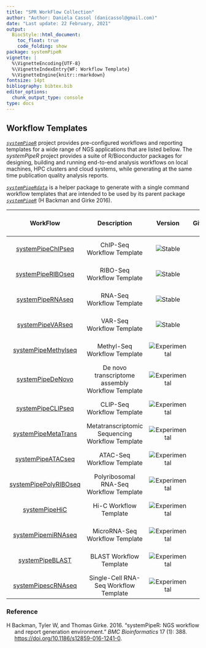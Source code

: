 ```yaml
---
title: "SPR WorkFlow Collection" 
author: "Author: Daniela Cassol (danicassol@gmail.com)"
date: "Last update: 22 February, 2021" 
output:
  BiocStyle::html_document:
    toc_float: true
    code_folding: show
package: systemPipeR
vignette: |
  %\VignetteEncoding{UTF-8}
  %\VignetteIndexEntry{WF: Workflow Template}
  %\VignetteEngine{knitr::rmarkdown}
fontsize: 14pt
bibliography: bibtex.bib
editor_options: 
  chunk_output_type: console
type: docs
---
```


## Workflow Templates

[*`systemPipeR`*](https://github.com/systemPipeR/) project provides pre-configured workflows and reporting templates for a wide range of NGS applications that are listed bellow. The *systemPipeR* project provides a suite of R/Bioconductor packages for designing, building and running end-to-end analysis workflows on local machines, HPC clusters
and cloud systems, while generating at the same time publication quality analysis reports.

[*`systemPipeRdata`*](https://github.com/tgirke/systemPipeRdata) is a helper package
to generate with a single command workflow templates that are intended to be
used by its parent package [*`systemPipeR`*](http://www.bioconductor.org/packages/devel/bioc/html/systemPipeR.html) (H Backman and Girke 2016).

|                                               WorkFlow                                               |                   Description                    |                                     Version                                     |                                                                                                        GitHub                                                                                                         |                                             R-CMD-check                                              |
|:----------------------------------------------------------------------------------------------------:|:------------------------------------------------:|:-------------------------------------------------------------------------------:|:---------------------------------------------------------------------------------------------------------------------------------------------------------------------------------------------------------------------:|:----------------------------------------------------------------------------------------------------:|
| [systemPipeChIPseq](https://systempiper.github.io/systemPipeChIPseq/articles/systemPipeChIPseq.html) |            ChIP-Seq Workflow Template            |       ![Stable](https://img.shields.io/badge/lifecycle-stable-green.svg)        |   <a href="https://github.com/systemPipeR/systemPipeChIPseq"> <img src="https://raw.githubusercontent.com/systemPipeR/systemPipeR/gh-pages/images/GitHub-Mark-120px-plus.png" align="center" style="width:20px;" />   |   ![R-CMD-check](https://github.com/systemPipeR/systemPipeChIPseq/workflows/R-CMD-check/badge.svg)   |
| [systemPipeRIBOseq](https://systempiper.github.io/systemPipeRIBOseq/articles/systemPipeRIBOseq.html) |            RIBO-Seq Workflow Template            |       ![Stable](https://img.shields.io/badge/lifecycle-stable-green.svg)        |   <a href="https://github.com/systemPipeR/systemPipeRIBOseq"> <img src="https://raw.githubusercontent.com/systemPipeR/systemPipeR/gh-pages/images/GitHub-Mark-120px-plus.png" align="center" style="width:20px;" />   |   ![R-CMD-check](https://github.com/systemPipeR/systemPipeRIBOseq/workflows/R-CMD-check/badge.svg)   |
|  [systemPipeRNAseq](https://systempiper.github.io/systemPipeRNAseq/articles/systemPipeRNAseq.html)   |            RNA-Seq Workflow Template             |       ![Stable](https://img.shields.io/badge/lifecycle-stable-green.svg)        |   <a href="https://github.com/systemPipeR/systemPipeRNAseq"> <img src="https://raw.githubusercontent.com/systemPipeR/systemPipeR/gh-pages/images/GitHub-Mark-120px-plus.png" align="center" style="width:20px;" />    |   ![R-CMD-check](https://github.com/systemPipeR/systemPipeRNAseq/workflows/R-CMD-check/badge.svg)    |
|  [systemPipeVARseq](https://systempiper.github.io/systemPipeVARseq/articles/systemPipeVARseq.html)   |            VAR-Seq Workflow Template             |       ![Stable](https://img.shields.io/badge/lifecycle-stable-green.svg)        |   <a href="https://github.com/systemPipeR/systemPipeVARseq"> <img src="https://raw.githubusercontent.com/systemPipeR/systemPipeR/gh-pages/images/GitHub-Mark-120px-plus.png" align="center" style="width:20px;" />    |   ![R-CMD-check](https://github.com/systemPipeR/systemPipeVARseq/workflows/R-CMD-check/badge.svg)    |
|              [systemPipeMethylseq](https://github.com/systemPipeR/systemPipeMethylseq)               |           Methyl-Seq Workflow Template           | ![Experimental](https://img.shields.io/badge/lifecycle-experimental-orange.svg) |  <a href="https://github.com/systemPipeR/systemPipeMethylseq"> <img src="https://raw.githubusercontent.com/systemPipeR/systemPipeR/gh-pages/images/GitHub-Mark-120px-plus.png" align="center" style="width:20px;" />  |  ![R-CMD-check](https://github.com/systemPipeR/systemPipeMethylseq/workflows/R-CMD-check/badge.svg)  |
|                 [systemPipeDeNovo](https://github.com/systemPipeR/systemPipeDeNovo)                  | De novo transcriptome assembly Workflow Template | ![Experimental](https://img.shields.io/badge/lifecycle-experimental-orange.svg) |   <a href="https://github.com/systemPipeR/systemPipeDeNovo"> <img src="https://raw.githubusercontent.com/systemPipeR/systemPipeR/gh-pages/images/GitHub-Mark-120px-plus.png" align="center" style="width:20px;" />    |   ![R-CMD-check](https://github.com/systemPipeR/systemPipeDeNovo/workflows/R-CMD-check/badge.svg)    |
|                [systemPipeCLIPseq](https://github.com/systemPipeR/systemPipeCLIPseq)                 |            CLIP-Seq Workflow Template            | ![Experimental](https://img.shields.io/badge/lifecycle-experimental-orange.svg) |   <a href="https://github.com/systemPipeR/systemPipeCLIPseq"> <img src="https://raw.githubusercontent.com/systemPipeR/systemPipeR/gh-pages/images/GitHub-Mark-120px-plus.png" align="center" style="width:20px;" />   |   ![R-CMD-check](https://github.com/systemPipeR/systemPipeCLIPseq/workflows/R-CMD-check/badge.svg)   |
|              [systemPipeMetaTrans](https://github.com/systemPipeR/systemPipeMetaTrans)               | Metatranscriptomic Sequencing Workflow Template  | ![Experimental](https://img.shields.io/badge/lifecycle-experimental-orange.svg) |  <a href="https://github.com/systemPipeR/systemPipeMetaTrans"> <img src="https://raw.githubusercontent.com/systemPipeR/systemPipeR/gh-pages/images/GitHub-Mark-120px-plus.png" align="center" style="width:20px;" />  |  ![R-CMD-check](https://github.com/systemPipeR/systemPipeMetaTrans/workflows/R-CMD-check/badge.svg)  |
|                [systemPipeATACseq](https://github.com/systemPipeR/systemPipeATACseq)                 |            ATAC-Seq Workflow Template            | ![Experimental](https://img.shields.io/badge/lifecycle-experimental-orange.svg) |   <a href="https://github.com/systemPipeR/systemPipeATACseq"> <img src="https://raw.githubusercontent.com/systemPipeR/systemPipeR/gh-pages/images/GitHub-Mark-120px-plus.png" align="center" style="width:20px;" />   |   ![R-CMD-check](https://github.com/systemPipeR/systemPipeATACseq/workflows/R-CMD-check/badge.svg)   |
|            [systemPipePolyRIBOseq](https://github.com/systemPipeR/systemPipePolyRIBOseq)             |     Polyribosomal RNA-Seq Workflow Template      | ![Experimental](https://img.shields.io/badge/lifecycle-experimental-orange.svg) | <a href="https://github.com/systemPipeR/systemPipePolyRIBOseq"> <img src="https://raw.githubusercontent.com/systemPipeR/systemPipeR/gh-pages/images/GitHub-Mark-120px-plus.png" align="center" style="width:20px;" /> | ![R-CMD-check](https://github.com/systemPipeR/systemPipePolyRIBOseq/workflows/R-CMD-check/badge.svg) |
|                    [systemPipeHiC](https://github.com/systemPipeR/systemPipeHiC)                     |              Hi-C Workflow Template              | ![Experimental](https://img.shields.io/badge/lifecycle-experimental-orange.svg) |     <a href="https://github.com/systemPipeR/systemPipeHiC"> <img src="https://raw.githubusercontent.com/systemPipeR/systemPipeR/gh-pages/images/GitHub-Mark-120px-plus.png" align="center" style="width:20px;" />     |     ![R-CMD-check](https://github.com/systemPipeR/systemPipeHiC/workflows/R-CMD-check/badge.svg)     |
|               [systemPipemiRNAseq](https://github.com/systemPipeR/systemPipemiRNAseq)                |          MicroRNA-Seq Workflow Template          | ![Experimental](https://img.shields.io/badge/lifecycle-experimental-orange.svg) |  <a href="https://github.com/systemPipeR/systemPipemiRNAseq"> <img src="https://raw.githubusercontent.com/systemPipeR/systemPipeR/gh-pages/images/GitHub-Mark-120px-plus.png" align="center" style="width:20px;" />   |  ![R-CMD-check](https://github.com/systemPipeR/systemPipemiRNAseq/workflows/R-CMD-check/badge.svg)   |
|                  [systemPipeBLAST](https://github.com/systemPipeR/systemPipeBLAST)                   |             BLAST Workflow Template              | ![Experimental](https://img.shields.io/badge/lifecycle-experimental-orange.svg) |    <a href="https://github.com/systemPipeR/systemPipeBLAST"> <img src="https://raw.githubusercontent.com/systemPipeR/systemPipeR/gh-pages/images/GitHub-Mark-120px-plus.png" align="center" style="width:20px;" />    |    ![R-CMD-check](https://github.com/systemPipeR/systemPipeBLAST/workflows/R-CMD-check/badge.svg)    |
|               [systemPipescRNAseq](https://github.com/systemPipeR/systemPipescRNAseq)                |      Single-Cell RNA-Seq Workflow Template       | ![Experimental](https://img.shields.io/badge/lifecycle-experimental-orange.svg) |  <a href="https://github.com/systemPipeR/systemPipescRNAseq"> <img src="https://raw.githubusercontent.com/systemPipeR/systemPipeR/gh-pages/images/GitHub-Mark-120px-plus.png" align="center" style="width:20px;" />   |  ![R-CMD-check](https://github.com/systemPipeR/systemPipescRNAseq/workflows/R-CMD-check/badge.svg)   |

### Reference

<div id="refs" class="references csl-bib-body hanging-indent">

<div id="ref-H_Backman2016-bt" class="csl-entry">

H Backman, Tyler W, and Thomas Girke. 2016. “<span class="nocase">systemPipeR: NGS workflow and report generation environment</span>.” *BMC Bioinformatics* 17 (1): 388. <https://doi.org/10.1186/s12859-016-1241-0>.

</div>

</div>
